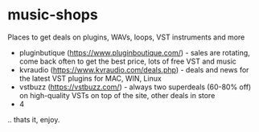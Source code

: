 # music-shops

Places to get deals on plugins, WAVs, loops, VST instruments and more

* pluginbutique (https://www.pluginboutique.com/) - sales are rotating, come back often to get the best price, lots of free VST and music
* kvraudio (https://www.kvraudio.com/deals.php) - deals and news for the latest VST plugins for MAC, WIN, Linux
* vstbuzz (https://vstbuzz.com/) - always two superdeals (60-80% off) on high-quality VSTs on top of the site, other deals in store
* 4

.. thats it, enjoy.
